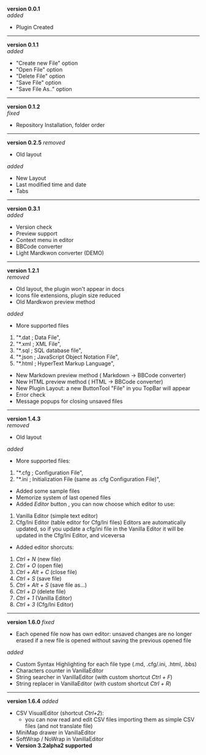 **version 0.0.1**  
*added*  
- Plugin Created  
 
-----------------------

**version 0.1.1**  
*added*  
- "Create new File" option
- "Open File" option
- "Delete File" option
- "Save File" option
- "Save File As.." option
 
-----------------------

**version 0.1.2**  
*fixed*  
- Repository Installation, folder order  
 
-----------------------

**version 0.2.5**
*removed*  
- Old layout

*added*  
- New Layout
- Last modified time and date
- Tabs
 
-----------------------

**version 0.3.1**  
*added*  
- Version check  
- Preview support
- Context menu in editor  
- BBCode converter
- Light Mardkwon converter (DEMO)  

-----------------------

**version 1.2.1**  
*removed*
- Old layout, the plugin won't appear in docs
- Icons file extensions, plugin size reduced
- Old Mardkwon preview method

*added*  
- More supported files
1. "*.dat ; Data File",
2. "*.xml ; XML File",
3. "*.sql ; SQL database file",
4. "*.json ; JavaScript Object Notation File",  
5. "*.html ; HyperText Markup Language",
- New Markdown preview method ( Markdown -> BBCode converter)
- New HTML preview method ( HTML  -> BBCode converter)
- New Plugin Layout: a new ButtonTool "File" in you TopBar will appear
- Error check
- Message popups for closing unsaved files
 
-----------------------

**version 1.4.3**  
*removed*
- Old layout

*added*  
- More supported files:
1. "*.cfg ; Configuration File",
2. "*.ini ; Initialization File (same as .cfg Configuration File)",
- Added some sample files
- Memorize system of last opened files
- Added *Editor* button , you can now choose which editor to use:
1. Vanilla Editor (simple text editor)
2. Cfg/Ini Editor (table editor for Cfg/Ini files)
		Editors are automatically updated, so if you update a cfg/ini file in the Vanilla Editor it will be updated in the Cfg/Ini Editor, and viceversa
- Added editor shorcuts:
1. *Ctrl + N* (new file)
2. *Ctrl + O* (open file)
3. *Ctrl + Alt + C* (close file)
4. *Ctrl + S* (save file)
5. *Ctrl + Alt + S* (save file as...)
6. *Ctrl + D* (delete file)
7. *Ctrl + 1* (Vanilla Editor)
8. *Ctrl + 3* (Cfg/Ini Editor)

-----------------------

**version 1.6.0**
*fixed*
- Each opened file now has own editor: unsaved changes are no longer erased if a new file is opened without saving the previous opened file

*added*
- Custom Syntax Highlighting for each file type (.md, .cfg/.ini, .html, .bbs)
- Characters counter in VanillaEditor
- String searcher in VanillaEditor (with custom shortcut *Ctrl + F*)
- String replacer in VanillaEditor (with custom shortcut *Ctrl + R*)  

-----------------------

**version 1.6.4**
*added*
- CSV VisualEditor (shortcut *Ctrl+2*):
	- you can now read and edit CSV files importing them as simple CSV files (and not translate file)  
- MiniMap drawer in VanillaEditor
- SoftWrap / NoWrap in VanillaEditor
- **Version 3.2alpha2 supported**

